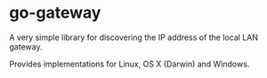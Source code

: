 # go-gateway

A very simple library for discovering the IP address of the local LAN gateway.

Provides implementations for Linux, OS X (Darwin) and Windows.
